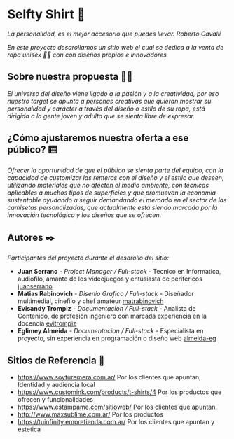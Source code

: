 # Selfty Shirt 🛒

_La personalidad, es el mejor accesorio que puedes llevar. Roberto Cavalli_

_En este proyecto desarollamos un sitio web el cual se dedica a la venta de ropa unisex 👕👚 con con diseños propios e innovadores_

## Sobre nuestra propuesta 👨‍🏫

_El universo del diseño viene ligado a la pasión y a la creatividad, por eso nuestro target se apunta a personas creativas que quieran mostrar su personalidad y carácter a través del diseño o estilo de su ropa, está dirigida a la gente joven y adulta que se sienta libre de expresar._

## ¿Cómo ajustaremos nuestra oferta a ese público? 🛗

_Ofrecer la oportunidad de que el público se sienta parte del equipo, con la capacidad de customizar las remeras con el diseño y el estilo que deseen, utilizando materiales que no afecten el medio ambiente, con técnicas aplicables a muchos tipos de superficies y que promuevan la economía sustentable ayudando a seguir demandando el mercado en el sector de las camisetas personalizadas, que actualmente está siendo marcada por la innovación tecnológica y los diseños que se ofrecen._

## Autores ✒️

_Participantes del proyecto durante el desarollo del sitio:_

* **Juan Serrano** - *Project Manager / Full-stack* - Tecnico en Informatica, audiofilo, amante de los videojuegos y entusiasta de perifericos [juanserrano](https://github.com/juaniserrano)
* **Matias Rabinovich** - *Disenio Grafico / Full-stack* - Diseñador multimedial, cinefilo y chef amateur [matrabinovich](https://github.com/matrabinovich)
* **Evisandy Trompiz** - *Documentacion / Full-stack* - Analista de Contenido, de profesión ingeniero con marcada experiencia en la docencia [evitrompiz](https://github.com/evitrompiz)
* **Eglimey Almeida** - *Documentacion / Full-stack* - Especialista en proyecto, sin experiencia en programación o diseño web [almeida-eg](https://github.com/almeida-eg)

## Sitios de Referencia 📝

* https://www.soyturemera.com.ar/ Por los clientes que apuntan, Identidad y audiencia local
* https://www.customink.com/products/t-shirts/4 Por los productos que ofrecen  y funcionalidades
* https://www.estampame.com/sitioweb/ Por los clientes que apuntan.
* http://www.maxsublime.com.ar/ Por los productos 
* https://tuinfinity.empretienda.com.ar/ Por los clientes que apuntan y estetica
